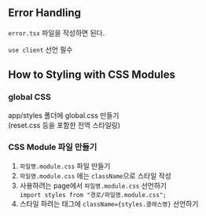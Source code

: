 ## Error Handling

`error.tsx` 파일을 작성하면 된다.

`use client` 선언 필수

## How to Styling with CSS Modules

### global CSS

app/styles 폴더에 global.css 만들기<br/>
(reset.css 등을 포함한 전역 스타일링)

### CSS Module 파일 만들기

1. `파일명.module.css` 파일 만들기
2. `파일명.module.css` 에는 `className`으로 스타일 작성
3. 사용하려는 page에서 `파일명.module.css` 선언하기<br/>
   `import styles from "경로/파일명.module.css";`
4. 스타일 하려는 태그에 `className={styles.클래스명}` 선언하기
